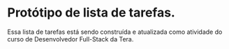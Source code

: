# Protótipo de lista de tarefas.
Essa lista de tarefas está sendo construída e atualizada como atividade do curso de Desenvolvedor Full-Stack da Tera.
